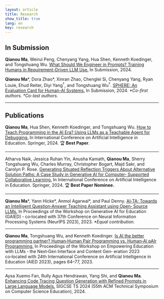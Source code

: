 ```yaml
---
layout: article
title: Research
show_title: true
lang: en
key: research
---
```


<!-- temporary solution, switch to https://jekyll-themes.com/alshedivat/al-folio -->

## In Submission

**Qianou Ma**, Weirui Peng, Chenyang Yang, Hua Shen, Kenneth Koedinger, and Tongshuang Wu. [What Should We Engineer in Prompts? Training Humans in Requirement-Driven LLM Use.](https://arxiv.org/abs/2409.08775) In Submission, 2024.


**Qianou Ma**\*, Dora Zhao\*, Xinran Zhao, Chenglei Si, Chenyang Yang, Ryan Louie, Ehud Reiter, Diyi Yang$`^\dagger`$, and Tongshuang Wu$`^\dagger`$.
[SPHERE: An Evaluation Card for Human-AI Systems.](https://drive.google.com/file/d/1k5hN0e__G_iQDROnxrKPo373XbhIhc93/view?usp=sharing) In Submission, 2024. *\*Co-first authors. $`\dagger`$Co-last authors.*

***


## Publications

**Qianou Ma**, Hua Shen, Kenneth Koedinger, and Tongshuang Wu. [How to Teach Programming in the AI Era? Using LLMs as a Teachable
Agent for Debugging.](https://arxiv.org/abs/2310.05292) In International Conference on Artificial Intelligence in Education. Springer, 2024. 🏆 **Best Paper**.

*** 

Atharva Naik, Jessica Ruhan Yin, Anusha Kamath, **Qianou Ma**, Sherry Tongshuang Wu, Charles Murray, Christopher Bogart, Majd Sakr, and Carolyn P. Rose. [Generating Situated Reflection Triggers About Alternative Solution Paths: A Case Study in Generative AI for Computer‑
Supported Collaborative Learning.](https://arxiv.org/abs/2404.18262) In International Conference on Artificial Intelligence in Education. Springer, 2024. 🏆 **Best Paper Nominee.**

*** 

**Qianou Ma**\*, Yann Hicke\*, Anmol Agarwal\*, and Paul Denny. [AI‑TA: Towards an Intelligent Question‑Answer Teaching Assistant using Open‑
Source LLMs.](http://arxiv.org/abs/2311.02775) In Proceedings of the Workshop on Generative AI for Education (GAIED) ‑ co‑located with 37th Conference on Neural Information
Processing Systems (NeurIPS 2023), 2023. *\*Equal contribution.*

*** 

**Qianou Ma**, Tongshuang Wu, and Kenneth Koedinger. [Is AI the better programming partner? Human‑Human Pair Programming vs.
Human‑Al pAIr Programming.](https://arxiv.org/abs/2306.05153) In Proceedings of the Workshop on Empowering Education with LLMs ‑ the Next‑Gen Interface and Content Gen‑
eration 2023 co‑located with 24th International Conference on Artificial Intelligence in Education (AIED 2023), pages 64–77, 2023.

***

Aysa Xuemo Fan, Rully Agus Hendrawan, Yang Shi, and **Qianou Ma**. [Enhancing Code Tracing Question Generation with Refined Prompts
in Large Language Models.](https://dl.acm.org/doi/abs/10.1145/3626253.3635624) SIGCSE TS 2024 (55th ACM Technical Symposium on Computer Science Education), 2024.
